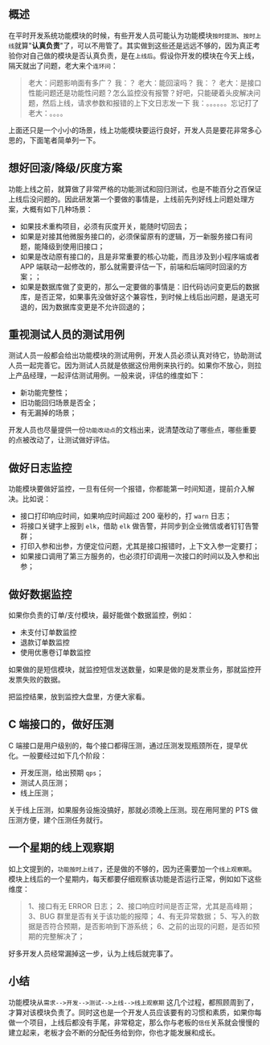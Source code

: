 ## 概述

在平时开发系统功能模块的时候，有些开发人员可能认为功能模块`按时提测`、`按时上线`就算"**认真负责**"了，可以不用管了。其实做到这些还是远远不够的，因为真正考验你对自己做的模块是否认真负责，是在`上线后`。假设你开发的模块在今天上线，隔天就出了问题，老大来个`连环问`：

> 老大：问题影响面有多广？ 我：？ 老大：能回滚吗？ 我：？ 老大：是接口性能问题还是功能性问题？怎么监控没有报警？好吧，只能硬着头皮解决问题，然后上线，请求参数和报错的上下文日志发一下 我：。。。。。。忘记打了 老大：。。。。

上面还只是一个小小的场景，线上功能模块要运行良好，开发人员是要花非常多心思的，下面笔者简单列一下。

## 想好回滚/降级/灰度方案

功能上线之前，就算做了非常严格的功能测试和回归测试，也是不能百分之百保证上线后没问题的。因此研发第一个要做的事情是，上线前先列好线上问题处理方案，大概有如下几种场景：

- 如果技术重构项目，必须有灰度开关，能随时切回去；
- 如果是对接其他微服务接口的，必须保留原有的逻辑，万一新服务接口有问题，能降级到使用旧接口；
- 如果是改动原有接口的，且是非常重要的核心功能，而且涉及到小程序端或者 APP 端联动一起修改的，那么就需要评估一下，前端和后端同时回滚的方案；；
- 如果是数据库做了变更的，那么一定要做的事情是：旧代码访问变更后的数据库，是否正常，如果事先没做好这个兼容性，到时候上线后出问题，是退无可退的，因为数据库变更是不允许回退的；

## 重视测试人员的测试用例

测试人员一般都会给出功能模块的测试用例，开发人员必须认真对待它，协助测试人员一起完善它。因为测试人员就是依据这份用例来执行的。如果你不放心，则拉上产品经理，一起评估测试用例。一般来说，评估的维度如下：

- 新功能完整性；
- 旧功能回归场景是否全；
- 有无漏掉的场景；

开发人员也尽量提供一份`功能改动点`的文档出来，说清楚改动了哪些点，哪些重要的点被改动了，让测试做好评估。

## 做好日志监控

功能模块要做好监控，一旦有任何一个报错，你都能第一时间知道，提前介入解决。比如说：

- 接口打印响应时间，如果响应时间超过 200 毫秒的，打 `warn` 日志；
- 将接口关键字上报到 `elk`，借助 `elk` 做告警，并同步到企业微信或者钉钉告警群；
- 打印入参和出参，方便定位问题，尤其是接口报错时，上下文入参一定要打；
- 如果接口调用了第三方服务的，也必须打印调用一次接口的时间以及入参和出参；

## 做好数据监控

如果你负责的订单/支付模块，最好能做个数据监控，例如：

- 未支付订单数监控
- 退款订单数监控
- 使用优惠卷订单数监控

如果做的是短信模块，就监控短信发送数量，如果是做的是发票业务，那就监控开发票失败的数据。

把监控结果，放到监控大盘里，方便大家看。

## C 端接口的，做好压测

C 端接口是用户级别的，每个接口都得压测，通过压测发现瓶颈所在，提早优化。一般要经过如下几个阶段：

- 开发压测，给出预期 `qps`；
- 测试人员压测；
- 线上压测；

关于线上压测，如果服务设施没搞好，那就必须晚上压测。现在用阿里的 PTS 做压测方便，建个压测任务就行。

## 一个星期的线上观察期

如上文提到的，`功能按时上线了`，还是做的不够的，因为还需要加一个`线上观察期`。模块上线后的一个星期内，每天都要仔细观察该功能是否运行正常，例如如下这些维度：

> 1、接口有无 ERROR 日志； 2、接口响应时间是否正常，尤其是高峰期； 3、BUG 群里是否有关于该功能的报障； 4、有无异常数据； 5、写入的数据是否符合预期，是否影响到下游系统； 6、之前的出现的问题，是否如预期的完整解决了；

好多开发人员经常漏掉这一步，认为上线后就完事了。

## 小结

功能模块从`需求-->开发-->测试-->上线-->线上观察期` 这几个过程，都照顾周到了，才算对该模块负责了。同时这也是一个开发人员应该要有的习惯和素质，如果你每做一个项目，上线后都没有手尾，非常稳定，那么你与老板的`信任`关系就会慢慢的建立起来，老板才会不断的分配任务给到你，你也才能发展和成长。
